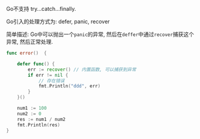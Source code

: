 Go不支持 try…catch…finally.

Go引入的处理方式为: defer, panic, recover

简单描述: Go中可以抛出一个`panic`的异常, 然后在`deffer`中通过`recover`捕获这个异常, 然后正常处理.

```go
func error()  {

	defer func() {
		err := recover() // 内置函数, 可以捕获到异常
		if err != nil {
			// 存在错误
			fmt.Println("ddd", err)
		}
	}()

	num1 := 100
	num2 := 0
	res := num1 / num2
	fmt.Println(res)
}
```




